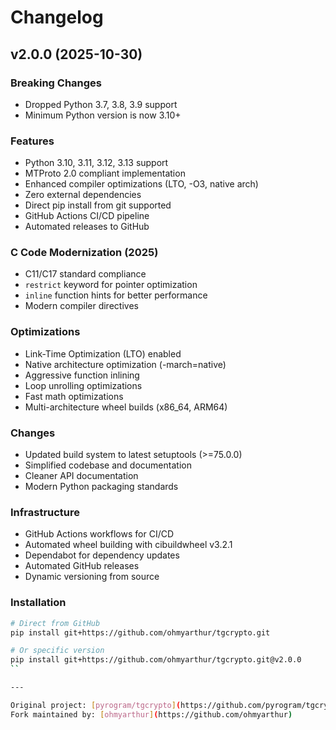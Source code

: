 # Changelog

## v2.0.0 (2025-10-30)

### Breaking Changes
- Dropped Python 3.7, 3.8, 3.9 support
- Minimum Python version is now 3.10+

### Features
- Python 3.10, 3.11, 3.12, 3.13 support
- MTProto 2.0 compliant implementation
- Enhanced compiler optimizations (LTO, -O3, native arch)
- Zero external dependencies
- Direct pip install from git supported
- GitHub Actions CI/CD pipeline
- Automated releases to GitHub

### C Code Modernization (2025)
- C11/C17 standard compliance
- `restrict` keyword for pointer optimization
- `inline` function hints for better performance
- Modern compiler directives

### Optimizations
- Link-Time Optimization (LTO) enabled
- Native architecture optimization (-march=native)
- Aggressive function inlining
- Loop unrolling optimizations
- Fast math optimizations
- Multi-architecture wheel builds (x86_64, ARM64)

### Changes
- Updated build system to latest setuptools (>=75.0.0)
- Simplified codebase and documentation
- Cleaner API documentation
- Modern Python packaging standards

### Infrastructure
- GitHub Actions workflows for CI/CD
- Automated wheel building with cibuildwheel v3.2.1
- Dependabot for dependency updates
- Automated GitHub releases
- Dynamic versioning from source

### Installation
```bash
# Direct from GitHub
pip install git+https://github.com/ohmyarthur/tgcrypto.git

# Or specific version
pip install git+https://github.com/ohmyarthur/tgcrypto.git@v2.0.0
``

---

Original project: [pyrogram/tgcrypto](https://github.com/pyrogram/tgcrypto)  
Fork maintained by: [ohmyarthur](https://github.com/ohmyarthur)
